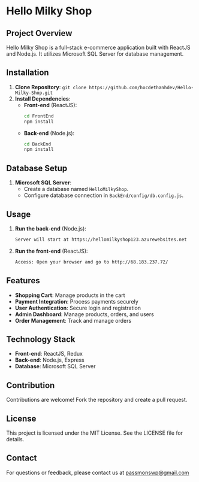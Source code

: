 # Hello Milky Shop

## Project Overview

Hello Milky Shop is a full-stack e-commerce application built with ReactJS and Node.js. It utilizes Microsoft SQL Server for database management.

## Installation

1. **Clone Repository**: `git clone https://github.com/hocdethanhdev/Hello-Milky-Shop.git`
2. **Install Dependencies**:
   - **Front-end** (ReactJS):
     ```bash
     cd FrontEnd
     npm install
     ```
   - **Back-end** (Node.js):
     ```bash
     cd BackEnd
     npm install
     ```

## Database Setup

1. **Microsoft SQL Server**:
   - Create a database named `HelloMilkyShop`.
   - Configure database connection in `BackEnd/config/db.config.js`.

## Usage

1. **Run the back-end** (Node.js):

   ```bash
   Server will start at https://hellomilkyshop123.azurewebsites.net
   ```

2. **Run the front-end** (ReactJS):

   ```bash
   Access: Open your browser and go to http://68.183.237.72/
   ```
## Features
- **Shopping Cart**: Manage products in the cart
- **Payment Integration**: Process payments securely
- **User Authentication**: Secure login and registration
- **Admin Dashboard**: Manage products, orders, and users
- **Order Management**: Track and manage orders
## Technology Stack
- **Front-end**: ReactJS, Redux
- **Back-end**: Node.js, Express
- **Database**: Microsoft SQL Server
## Contribution
Contributions are welcome! Fork the repository and create a pull request.

## License
This project is licensed under the MIT License. See the LICENSE file for details.

## Contact
For questions or feedback, please contact us at passmonswp@gmail.com